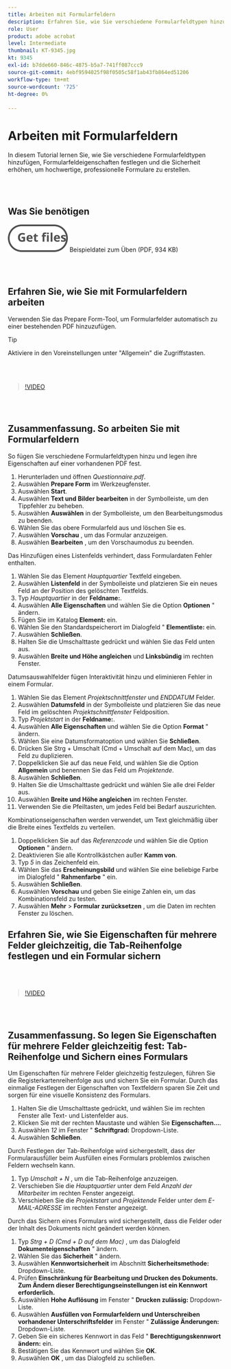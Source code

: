 ```yaml
---
title: Arbeiten mit Formularfeldern
description: Erfahren Sie, wie Sie verschiedene Formularfeldtypen hinzufügen, Formularfeldeigenschaften festlegen und die Sicherheit erhöhen, um hochwertige, professionelle Formulare zu erstellen
role: User
product: adobe acrobat
level: Intermediate
thumbnail: KT-9345.jpg
kt: 9345
exl-id: b7dde660-846c-4875-b5a7-741ff087ccc9
source-git-commit: 4ebf9594025f98f0505c58f1ab43fb864ed51206
workflow-type: tm+mt
source-wordcount: '725'
ht-degree: 0%

---
```


# Arbeiten mit Formularfeldern

In diesem Tutorial lernen Sie, wie Sie verschiedene Formularfeldtypen hinzufügen, Formularfeldeigenschaften festlegen und die Sicherheit erhöhen, um hochwertige, professionelle Formulare zu erstellen.

<br> 

## Was Sie benötigen

[![Datei abrufen](../assets/Getfiles.svg)](../assets/Questionnaire.pdf)
Beispieldatei zum Üben (PDF, 934 KB)

<br> 

## Erfahren Sie, wie Sie mit Formularfeldern arbeiten

Verwenden Sie das Prepare Form-Tool, um Formularfelder automatisch zu einer bestehenden PDF hinzuzufügen.

>[!TIP]
>
>Aktiviere in den Voreinstellungen unter &quot;Allgemein&quot; die Zugriffstasten.

<br> 

>[!VIDEO](https://video.tv.adobe.com/v/340084?quality=12&learn=on&hidetitle=true)

<br> 

## Zusammenfassung. So arbeiten Sie mit Formularfeldern

So fügen Sie verschiedene Formularfeldtypen hinzu und legen ihre Eigenschaften auf einer vorhandenen PDF fest.

1. Herunterladen und öffnen *Questionnaire.pdf*.
1. Auswählen **Prepare Form** im Werkzeugfenster.
1. Auswählen **Start**.
1. Auswählen **Text und Bilder bearbeiten** in der Symbolleiste, um den Tippfehler zu beheben.
1. Auswählen **Auswählen** in der Symbolleiste, um den Bearbeitungsmodus zu beenden.
1. Wählen Sie das obere Formularfeld aus und löschen Sie es.
1. Auswählen **Vorschau** , um das Formular anzuzeigen.
1. Auswählen **Bearbeiten** , um den Vorschaumodus zu beenden.

Das Hinzufügen eines Listenfelds verhindert, dass Formulardaten Fehler enthalten.

1. Wählen Sie das Element *Hauptquartier* Textfeld eingeben.
1. Auswählen **Listenfeld** in der Symbolleiste und platzieren Sie ein neues Feld an der Position des gelöschten Textfelds.
1. Typ *Hauptquartier* in der **Feldname:**.
1. Auswählen **Alle Eigenschaften** und wählen Sie die Option **Optionen** &quot; ändern.
1. Fügen Sie im Katalog **Element:** ein.
1. Wählen Sie den Standardspeicherort im Dialogfeld &quot; **Elementliste:** ein.
1. Auswählen **Schließen**.
1. Halten Sie die Umschalttaste gedrückt und wählen Sie das Feld unten aus.
1. Auswählen **Breite und Höhe angleichen** und **Linksbündig** im rechten Fenster.

Datumsauswahlfelder fügen Interaktivität hinzu und eliminieren Fehler in einem Formular.

1. Wählen Sie das Element *Projektschnittfenster* und *ENDDATUM* Felder.
1. Auswählen **Datumsfeld** in der Symbolleiste und platzieren Sie das neue Feld im gelöschten *Projektschnittfenster* Feldposition.
1. Typ *Projektstart* in der **Feldname:**.
1. Auswählen **Alle Eigenschaften** und wählen Sie die Option **Format** &quot; ändern.
1. Wählen Sie eine Datumsformatoption und wählen Sie **Schließen**.
1. Drücken Sie Strg + Umschalt (Cmd + Umschalt auf dem Mac), um das Feld zu duplizieren.
1. Doppelklicken Sie auf das neue Feld, und wählen Sie die Option **Allgemein** und benennen Sie das Feld um *Projektende*.
1. Auswählen **Schließen**.
1. Halten Sie die Umschalttaste gedrückt und wählen Sie alle drei Felder aus.
1. Auswählen **Breite und Höhe angleichen** im rechten Fenster.
1. Verwenden Sie die Pfeiltasten, um jedes Feld bei Bedarf auszurichten.

Kombinationseigenschaften werden verwendet, um Text gleichmäßig über die Breite eines Textfelds zu verteilen.

1. Doppelklicken Sie auf das *Referenzcode* und wählen Sie die Option **Optionen** &quot; ändern.
1. Deaktivieren Sie alle Kontrollkästchen außer **Kamm von**.
1. Typ *5* in das Zeichenfeld ein.
1. Wählen Sie das **Erscheinungsbild** und wählen Sie eine beliebige Farbe im Dialogfeld &quot; **Rahmenfarbe** &quot; ein.
1. Auswählen **Schließen**.
1. Auswählen **Vorschau** und geben Sie einige Zahlen ein, um das Kombinationsfeld zu testen.
1. Auswählen **Mehr** > **Formular zurücksetzen** , um die Daten im rechten Fenster zu löschen.

## Erfahren Sie, wie Sie Eigenschaften für mehrere Felder gleichzeitig, die Tab-Reihenfolge festlegen und ein Formular sichern

<br> 

>[!VIDEO](https://video.tv.adobe.com/v/340096?hidetitle=true)

<br> 

## Zusammenfassung. So legen Sie Eigenschaften für mehrere Felder gleichzeitig fest: Tab-Reihenfolge und Sichern eines Formulars

Um Eigenschaften für mehrere Felder gleichzeitig festzulegen, führen Sie die Registerkartenreihenfolge aus und sichern Sie ein Formular. Durch das einmalige Festlegen der Eigenschaften von Textfeldern sparen Sie Zeit und sorgen für eine visuelle Konsistenz des Formulars.

1. Halten Sie die Umschalttaste gedrückt, und wählen Sie im rechten Fenster alle Text- und Listenfelder aus.
1. Klicken Sie mit der rechten Maustaste und wählen Sie **Eigenschaften...**.
1. Auswählen *12* im Fenster &quot; **Schriftgrad:** Dropdown-Liste.
1. Auswählen **Schließen**.

Durch Festlegen der Tab-Reihenfolge wird sichergestellt, dass der Formularausfüller beim Ausfüllen eines Formulars problemlos zwischen Feldern wechseln kann.

1. Typ *Umschalt + N* , um die Tab-Reihenfolge anzuzeigen.
1. Verschieben Sie die *Hauptquartier* unter dem Feld *Anzahl der Mitarbeiter* im rechten Fenster angezeigt.
1. Verschieben Sie die *Projektstart* und *Projektende* Felder unter dem *E-MAIL-ADRESSE* im rechten Fenster angezeigt.

Durch das Sichern eines Formulars wird sichergestellt, dass die Felder oder der Inhalt des Dokuments nicht geändert werden können.

1. Typ *Strg + D (Cmd + D auf dem Mac)* , um das Dialogfeld **Dokumenteigenschaften** &quot; ändern.
1. Wählen Sie das **Sicherheit** &quot; ändern.
1. Auswählen **Kennwortsicherheit** im Abschnitt **Sicherheitsmethode:** Dropdown-Liste.
1. Prüfen **Einschränkung für Bearbeitung und Drucken des Dokuments. Zum Ändern dieser Berechtigungseinstellungen ist ein Kennwort erforderlich.**
1. Auswählen **Hohe Auflösung** im Fenster &quot; **Drucken zulässig:** Dropdown-Liste.
1. Auswählen **Ausfüllen von Formularfeldern und Unterschreiben vorhandener Unterschriftsfelder** im Fenster &quot; **Zulässige Änderungen:** Dropdown-Liste.
1. Geben Sie ein sicheres Kennwort in das Feld &quot; **Berechtigungskennwort ändern:** ein.
1. Bestätigen Sie das Kennwort und wählen Sie **OK**.
1. Auswählen **OK** , um das Dialogfeld zu schließen.

